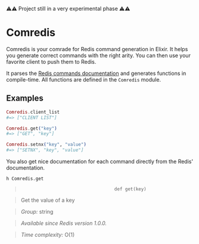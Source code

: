 :warning::warning: Project still in a very experimental phase :warning::warning:

# Comredis

Comredis is your comrade for Redis command generation in Elixir. It helps you generate correct commands with the right arity. You can then use your favorite client to push them to Redis.

It parses the [Redis commands documentation](https://github.com/antirez/redis-doc/blob/master/commands.json) and generates functions in compile-time. All functions are defined in the `Comredis` module.

## Examples

```elixir
Comredis.client_list
#=> ["CLIENT LIST"]

Comredis.get("key")
#=> ["GET", "key"]

Comredis.setnx("key", "value")
#=> ["SETNX", "key", "value"]
```

You also get nice documentation for each command directly from the Redis' documentation.

```
h Comredis.get
```

>                                        def get(key)

> Get the value of a key

> *Group:* string

> *Available since Redis version 1.0.0.*

> *Time complexity:* O(1)
